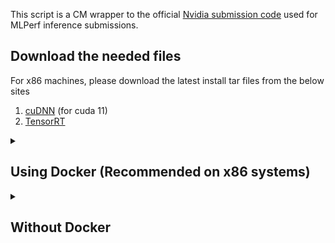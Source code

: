 This script is a CM wrapper to the official [Nvidia submission code](https://github.com/mlcommons/inference_results_v3.0/tree/master/closed/NVIDIA) used for MLPerf inference submissions. 



## Download the needed files
For x86 machines, please download the latest install tar files from the below sites
1. [cuDNN](https://developer.nvidia.com/cudnn) (for cuda 11)
2. [TensorRT](https://developer.nvidia.com/tensorrt)

<details>

<summary>
    
## Using Docker (Recommended on x86 systems)

</summary>

1. Copy the downloaded tar files of `cuDNN` and `TensorRT` to a folder say `$HOME/install_data`
2. Download the CUDA installation file to the same folder
```
cmr "download file _url.https://developer.download.nvidia.com/compute/cuda/11.8.0/local_installers/cuda_11.8.0_520.61.05_linux.run" \
--download_path=$HOME/install_data
```
3. Build the docker container and mount the folder with the downloaded files
```
cm docker script "build nvidia inference server" \
--docker_mounts,=$HOME/install_data:/data/ \
--adr.install-cuda-prebuilt.local_run_file_path=/data/cuda_11.8.0_520.61.05_linux.run  \
--adr.tensorrt.tar_file=/data/TensorRT-8.6.1.6.Linux.x86_64-gnu.cuda-11.8.tar.gz \
--adr.cudnn.tar_file=/data/cudnn-linux-x86_64-8.9.2.26_cuda11-archive.tar.xz \
--docker_cm_repo=mlcommons@ck  \
--adr.compiler.tags=gcc
```


Now you'll be inside the CM Nvidia docker container and can run further scripts. You can try the below command to make sure things are working as expected. 
```
nvidia-smi
```

4. Run the CM build command inside the docker. This step is necessary because the build needs Nvidia drivers which are available only after the container launch.
```
cmr "build nvidia inference server" \
--adr.install-cuda-prebuilt.local_run_file_path=/data/cuda_11.8.0_520.61.05_linux.run \
--adr.tensorrt.tar_file=/data/TensorRT-8.6.1.6.Linux.x86_64-gnu.cuda-11.8.tar.gz \
--adr.cudnn.tar_file=/data/cudnn-linux-x86_64-8.9.2.26_cuda11-archive.tar.xz \
--adr.compiler.tags=gcc \
[--custom_system=yes]
```
Use `--custom_system=yes` if you are using a significantly different system from the [Nvidia submission systems for MLPerf inference 3.0](https://github.com/mlcommons/inference_results_v3.0/tree/main/closed/NVIDIA/systems).

5. Once the build is complete, you can proceed with any further CM scripts like for MLPerf inference. You can also save the container at this stage using [docker commit](https://docs.docker.com/engine/reference/commandline/commit/) so that it can be launched later without having to go through the previous steps.

</details>

<details>

<summary>

## Without Docker
</summary>

1. Install CUDA
If CUDA is not detected, CM should download and install it automatically when you run the workflow. 
** Nvidia drivers are expected to be installed on the system **


2. Install cuDNN

```bash
cmr "get cudnn" --input=<PATH_TO_CUDNN_TAR_FILE>
```

3. Install TensorRT
```bash
cmr "get tensorrt _dev" --input=<PATH_TO_TENSORRT_TAR_FILE>
```

On non x86 systems like Nvidia Orin, you can do a package manager install and then CM should pick up the installation automatically during the workflow run.

4. Build the Nvidia inference server 
```
cmr "build nvidia inference server" \
--adr.install-cuda-prebuilt.local_run_file_path=/data/cuda_11.8.0_520.61.05_linux.run \
--adr.tensorrt.tar_file=/data/TensorRT-8.6.1.6.Linux.x86_64-gnu.cuda-11.8.tar.gz \
--adr.cudnn.tar_file=/data/cudnn-linux-x86_64-8.9.2.26_cuda11-archive.tar.xz \
--adr.compiler.tags=gcc \
[--custom_system=yes]
```
Use `--custom_system=yes` if you are using a significantly different system from the [Nvidia submission systems for MLPerf inference 3.0](https://github.com/mlcommons/inference_results_v3.0/tree/main/closed/NVIDIA/systems).
```
</details>



